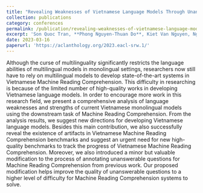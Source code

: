 ```yaml
---
title: "Revealing Weaknesses of Vietnamese Language Models Through Unanswerable Questions in Machine Reading Comprehension"
collection: publications
category: conferences
permalink: /publication/revealing-weaknesses-of-vietnamese-language-models-through-unanswerable-questions-in-machine-reading-comprehension
excerpt: 'Son Quoc Tran, **Phong Nguyen-Thuan Do**, Kiet Van Nguyen, Ngan Luu-Thuy Nguyen. Published at **The 2023 EACL Student Research Workshop** [Paper](https://aclanthology.org/2023.eacl-srw.1/)'
date: 2023-03-16
paperurl: 'https://aclanthology.org/2023.eacl-srw.1/'
---
```

Although the curse of multilinguality significantly restricts the language abilities of multilingual models in monolingual settings, researchers now still have to rely on multilingual models to develop state-of-the-art systems in Vietnamese Machine Reading Comprehension. This difficulty in researching is because of the limited number of high-quality works in developing Vietnamese language models. In order to encourage more work in this research field, we present a comprehensive analysis of language weaknesses and strengths of current Vietnamese monolingual models using the downstream task of Machine Reading Comprehension. From the analysis results, we suggest new directions for developing Vietnamese language models. Besides this main contribution, we also successfully reveal the existence of artifacts in Vietnamese Machine Reading Comprehension benchmarks and suggest an urgent need for new high-quality benchmarks to track the progress of Vietnamese Machine Reading Comprehension. Moreover, we also introduced a minor but valuable modification to the process of annotating unanswerable questions for Machine Reading Comprehension from previous work. Our proposed modification helps improve the quality of unanswerable questions to a higher level of difficulty for Machine Reading Comprehension systems to solve.